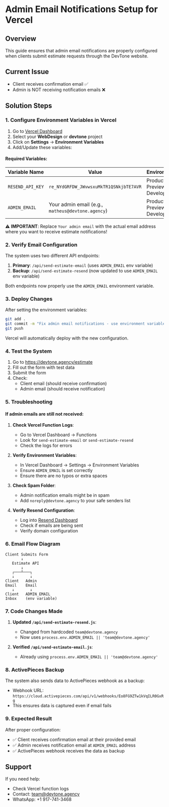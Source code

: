 # Admin Email Notifications Setup for Vercel

## Overview
This guide ensures that admin email notifications are properly configured when clients submit estimate requests through the DevTone website.

## Current Issue
- Client receives confirmation email ✅
- Admin is NOT receiving notification emails ❌

## Solution Steps

### 1. Configure Environment Variables in Vercel

1. Go to [Vercel Dashboard](https://vercel.com/dashboard)
2. Select your **WebDesign** or **devtone** project
3. Click on **Settings** → **Environment Variables**
4. Add/Update these variables:

#### Required Variables:

| Variable Name | Value | Environment |
|--------------|-------|-------------|
| `RESEND_API_KEY` | `re_NYdGRFDW_JWvwsxuMkTR1QSNkjbTE7AVR` | Production, Preview, Development |
| `ADMIN_EMAIL` | Your admin email (e.g., `matheus@devtone.agency`) | Production, Preview, Development |

⚠️ **IMPORTANT**: Replace `Your admin email` with the actual email address where you want to receive estimate notifications!

### 2. Verify Email Configuration

The system uses two different API endpoints:

1. **Primary**: `/api/send-estimate-email` (uses `ADMIN_EMAIL` env variable)
2. **Backup**: `/api/send-estimate-resend` (now updated to use `ADMIN_EMAIL` env variable)

Both endpoints now properly use the `ADMIN_EMAIL` environment variable.

### 3. Deploy Changes

After setting the environment variables:

```bash
git add .
git commit -m "Fix admin email notifications - use environment variable"
git push
```

Vercel will automatically deploy with the new configuration.

### 4. Test the System

1. Go to https://devtone.agency/estimate
2. Fill out the form with test data
3. Submit the form
4. Check:
   - Client email (should receive confirmation)
   - Admin email (should receive notification)

### 5. Troubleshooting

#### If admin emails are still not received:

1. **Check Vercel Function Logs**:
   - Go to Vercel Dashboard → Functions
   - Look for `send-estimate-email` or `send-estimate-resend`
   - Check the logs for errors

2. **Verify Environment Variables**:
   - In Vercel Dashboard → Settings → Environment Variables
   - Ensure `ADMIN_EMAIL` is set correctly
   - Ensure there are no typos or extra spaces

3. **Check Spam Folder**:
   - Admin notification emails might be in spam
   - Add `noreply@devtone.agency` to your safe senders list

4. **Verify Resend Configuration**:
   - Log into [Resend Dashboard](https://resend.com)
   - Check if emails are being sent
   - Verify domain configuration

### 6. Email Flow Diagram

```
Client Submits Form
       ↓
   Estimate API
       ↓
   ┌───┴───┐
   ↓       ↓
Client   Admin
Email    Email
   ↓       ↓
Client   ADMIN_EMAIL
Inbox    (env variable)
```

### 7. Code Changes Made

1. **Updated `/api/send-estimate-resend.js`**:
   - Changed from hardcoded `team@devtone.agency`
   - Now uses `process.env.ADMIN_EMAIL || 'team@devtone.agency'`

2. **Verified `/api/send-estimate-email.js`**:
   - Already using `process.env.ADMIN_EMAIL || 'team@devtone.agency'`

### 8. ActivePieces Backup

The system also sends data to ActivePieces webhook as a backup:
- Webhook URL: `https://cloud.activepieces.com/api/v1/webhooks/Eo8FG9ZTw1kVqILR0GxRg`
- This ensures data is captured even if email fails

### 9. Expected Result

After proper configuration:
- ✅ Client receives confirmation email at their provided email
- ✅ Admin receives notification email at `ADMIN_EMAIL` address
- ✅ ActivePieces webhook receives the data as backup

## Support

If you need help:
- Check Vercel function logs
- Contact: team@devtone.agency
- WhatsApp: +1 917-741-3468